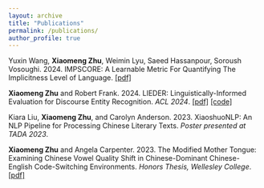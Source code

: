 ```yaml
---
layout: archive
title: "Publications"
permalink: /publications/
author_profile: true
---
```


Yuxin Wang, **Xiaomeng Zhu**, Weimin Lyu, Saeed Hassanpour, Soroush Vosoughi. 2024. IMPSCORE: A Learnable Metric For Quantifying The
Implicitness Level of Language. [[pdf]](https://arxiv.org/abs/2411.05172)

**Xiaomeng Zhu** and Robert Frank. 2024. LIEDER: Linguistically-Informed Evaluation for Discourse Entity Recognition. *ACL 2024*. [[pdf]](https://arxiv.org/abs/2403.06301) [[code]](https://github.com/xiaomeng-zhu/LIEDER)

Kiara Liu, **Xiaomeng Zhu**, and Carolyn Anderson. 2023. XiaoshuoNLP: An NLP Pipeline for Processing Chinese Literary Texts. *Poster presented at TADA 2023*.

**Xiaomeng Zhu** and Angela Carpenter. 2023. The Modified Mother Tongue: Examining Chinese Vowel Quality Shift in Chinese-Dominant Chinese-English Code-Switching Environments. *Honors Thesis, Wellesley College*. [[pdf]](https://repository.wellesley.edu/object/ir2040)


